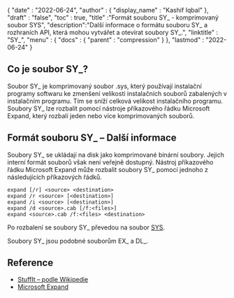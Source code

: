 {
  "date" : "2022-06-24",
  "author" : {
    "display_name" : "Kashif Iqbal"
},
  "draft" : "false",
  "toc" : true,
  "title" :"Formát souboru SY_ - komprimovaný soubor SYS",
  "description":"Další informace o formátu souboru SY_ a rozhraních API, která mohou vytvářet a otevírat soubory SY_.",
  "linktitle" : "SY_",
  "menu" : {
    "docs" : {
      "parent" : "compression"
}
},
  "lastmod" : "2022-06-24"
}

## Co je soubor SY_?

Soubor SY_ je komprimovaný soubor .sys, který používají instalační programy softwaru ke zmenšení velikosti instalačních souborů zabalených v instalačním programu. Tím se sníží celková velikost instalačního programu. Soubory SY_ lze rozbalit pomocí nástroje příkazového řádku Microsoft Expand, který rozbalí jeden nebo více komprimovaných souborů.

## Formát souboru SY_ – Další informace

Soubory SY_ se ukládají na disk jako komprimované binární soubory. Jejich interní formát souborů však není veřejně dostupný. Nástroj příkazového řádku Microsoft Expand může rozbalit soubory SY_ pomocí jednoho z následujících příkazových řádků.

```
expand [/r] <source> <destination>
expand /r <source> [<destination>]
expand /i <source> [<destination>]
expand /d <source>.cab [/f:<files>]
expand <source>.cab /f:<files> <destination>
```
Po rozbalení se soubory SY_ převedou na soubor [SYS](/system/sys/).

Soubory SY_ jsou podobné souborům EX_ a DL_.

## Reference

* [StuffIt – podle Wikipedie](https://en.wikipedia.org/wiki/StuffIt)
* [Microsoft Expand](https://learn.microsoft.com/en-us/windows-server/administration/windows-commands/expand)

